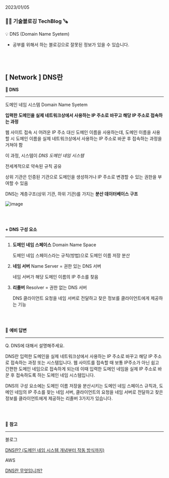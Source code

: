 2023/01/05

### 🧑‍💻 **기술블로깅 TechBlog** 🪚

<aside>
💡 DNS (Domain Name Syetem)

</aside>

* 공부를 위해서 하는 블로깅으로 잘못된 정보가 있을 수 있습니다.

<br><br>

## [ Network ] DNS란

**🔩 DNS**

---

도메인 네임 시스템 Domain Name Syetem

**입력한 도메인을 실제 네트워크상에서 사용하는 IP 주소로 바꾸고 해당 IP 주소로 접속하는 과정**

웹 사이트 접속 시 어려운 IP 주소 대신 도메인 이름을 사용하는데, 도메인 이름을 사용할 시 도메인 이름을 실제 네트워크상에서 사용하는 IP 주소로 바꾼 후 접속하는 과정을 거쳐야 함

이 과정, 시스템이 *DNS 도메인 네임 시스템*

전세계적으로 약속된 규칙 공유

상위 기관은 인증된 기관으로 도메인을 생성하거나 IP 주소로 변경할 수 있는 권한을 부여할 수 있음

DNS는 계층구조(상위 기관, 하위 기관)를 가지는 **분산 데이터베이스 구조**

![image](https://user-images.githubusercontent.com/107545016/210774804-394f84ea-b8bf-4dbc-9631-f899eb02dade.png)


<br><br>


**+ DNS 구성 요소**

---

1. **도메인 네임 스페이스** Domain Name Space
    
    도메인 네임 스페이스라는 규칙(방법)으로 도메인 이름 저장 분산
    
2. **네임 서버** Name Server = 권한 있는 DNS 서버
    
    네임 서버가 해당 도메인 이름의 IP 주소를 찾음
    
3. **리졸버** Resolver  = 권한 없는 DNS 서버
    
    DNS 클라이언트 요청을 네임 서버로 전달하고 찾은 정보를 클라이언트에게 제공하는 기능
    

<br><br>


🔩 **예비 답변**

---

Q. DNS에 대해서 설명해주세요.

DNS란 입력한 도메인을 실제 네트워크상에서 사용하는 IP 주소로 바꾸고 해당 IP 주소로 접속하는 과정 또는 시스템입니다. 웹 사이트를 접속할 때 보통 IP주소가 아닌 쉽고 간편한 도메인 네임으로 접속하게 되는데 이때 입력한 도메인 네임을 실제 IP 주소로 바꾼 후 접속하도록 하는 도메인 네임 시스템입니다. 

DNS의 구성 요소에는 도메인 이름 저장을 분산시키는 도메인 네임 스페이스 규칙과, 도메인 네임의 IP 주소를 찾는 네임 서버, 클라이언트의 요청을 네임 서버로 전달하고 찾은 정보를 클라이언트에게 제공하는 리졸버 3가지가 있습니다.


<br><br>

🔩 **참고**

---

블로그

[DNS란? (도메인 네임 시스템 개념부터 작동 방식까지)](https://hanamon.kr/dns%EB%9E%80-%EB%8F%84%EB%A9%94%EC%9D%B8-%EB%84%A4%EC%9E%84-%EC%8B%9C%EC%8A%A4%ED%85%9C-%EA%B0%9C%EB%85%90%EB%B6%80%ED%84%B0-%EC%9E%91%EB%8F%99-%EB%B0%A9%EC%8B%9D%EA%B9%8C%EC%A7%80/)

AWS

[DNS란 무엇입니까?](https://aws.amazon.com/ko/route53/what-is-dns/)
